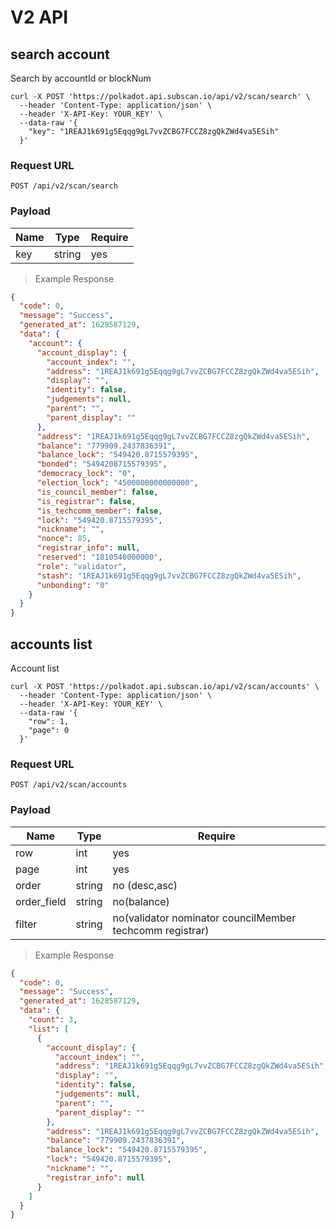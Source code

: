 # V2 API

## search account

Search by accountId or blockNum

```shell
curl -X POST 'https://polkadot.api.subscan.io/api/v2/scan/search' \
  --header 'Content-Type: application/json' \
  --header 'X-API-Key: YOUR_KEY' \
  --data-raw '{
    "key": "1REAJ1k691g5Eqqg9gL7vvZCBG7FCCZ8zgQkZWd4va5ESih"
  }'
```

### Request URL

`POST /api/v2/scan/search`

### Payload

| Name | Type   | Require |
| ---- | ------ | ------- |
| key  | string | yes     |

> Example Response

```json
{
  "code": 0,
  "message": "Success",
  "generated_at": 1628587129,
  "data": {
    "account": {
      "account_display": {
        "account_index": "",
        "address": "1REAJ1k691g5Eqqg9gL7vvZCBG7FCCZ8zgQkZWd4va5ESih",
        "display": "",
        "identity": false,
        "judgements": null,
        "parent": "",
        "parent_display": ""
      },
      "address": "1REAJ1k691g5Eqqg9gL7vvZCBG7FCCZ8zgQkZWd4va5ESih",
      "balance": "779909.2437836391",
      "balance_lock": "549420.8715579395",
      "bonded": "5494208715579395",
      "democracy_lock": "0",
      "election_lock": "4500000000000000",
      "is_council_member": false,
      "is_registrar": false,
      "is_techcomm_member": false,
      "lock": "549420.8715579395",
      "nickname": "",
      "nonce": 85,
      "registrar_info": null,
      "reserved": "1810540000000",
      "role": "validator",
      "stash": "1REAJ1k691g5Eqqg9gL7vvZCBG7FCCZ8zgQkZWd4va5ESih",
      "unbonding": "0"
    }
  }
}
```

## accounts list

Account list

```shell
curl -X POST 'https://polkadot.api.subscan.io/api/v2/scan/accounts' \
  --header 'Content-Type: application/json' \
  --header 'X-API-Key: YOUR_KEY' \
  --data-raw '{
    "row": 1,
    "page": 0
  }'
```

### Request URL

`POST /api/v2/scan/accounts`

### Payload

| Name        | Type   | Require                                                  |
| ----------- | ------ | -------------------------------------------------------- |
| row         | int    | yes                                                      |
| page        | int    | yes                                                      |
| order       | string | no (desc,asc)                                            |
| order_field | string | no(balance)          |
| filter      | string | no(validator nominator councilMember techcomm registrar) |


> Example Response

```json
{
  "code": 0,
  "message": "Success",
  "generated_at": 1628587129,
  "data": {
    "count": 3,
    "list": [
      {
        "account_display": {
          "account_index": "",
          "address": "1REAJ1k691g5Eqqg9gL7vvZCBG7FCCZ8zgQkZWd4va5ESih",
          "display": "",
          "identity": false,
          "judgements": null,
          "parent": "",
          "parent_display": ""
        },
        "address": "1REAJ1k691g5Eqqg9gL7vvZCBG7FCCZ8zgQkZWd4va5ESih",
        "balance": "779909.2437836391",
        "balance_lock": "549420.8715579395",
        "lock": "549420.8715579395",
        "nickname": "",
        "registrar_info": null
      }
    ]
  }
}
```
